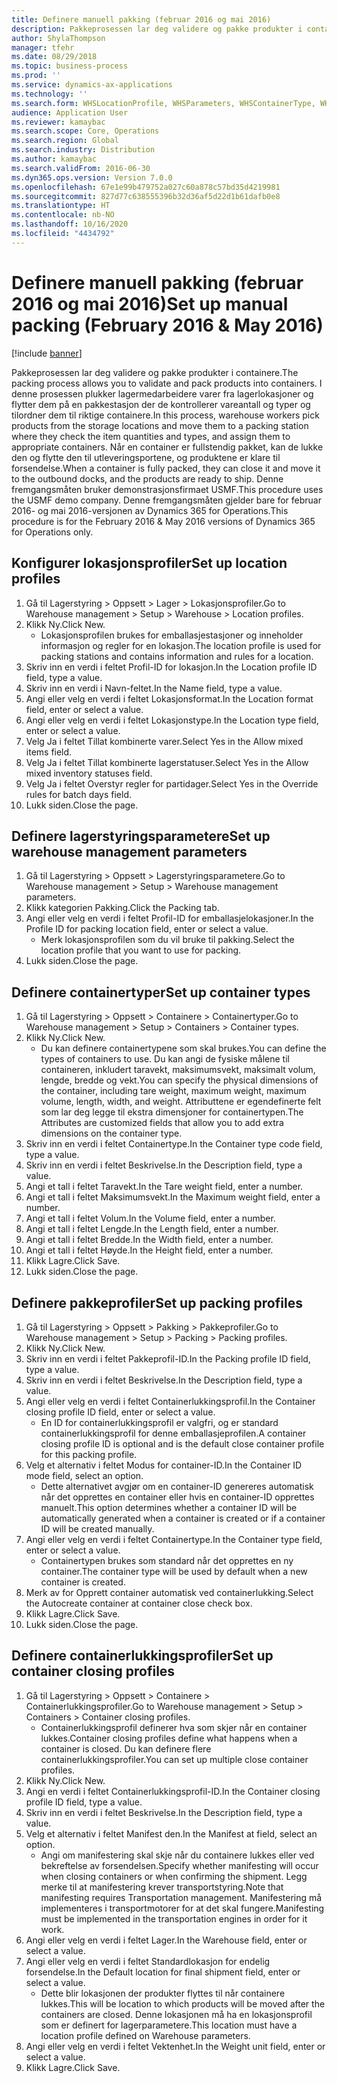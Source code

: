 ```yaml
---
title: Definere manuell pakking (februar 2016 og mai 2016)
description: Pakkeprosessen lar deg validere og pakke produkter i containere.
author: ShylaThompson
manager: tfehr
ms.date: 08/29/2018
ms.topic: business-process
ms.prod: ''
ms.service: dynamics-ax-applications
ms.technology: ''
ms.search.form: WHSLocationProfile, WHSParameters, WHSContainerType, WHSPackProfile, WHSCloseContainerProfile, InventLocationIdLookup, UnitOfMeasureLookup
audience: Application User
ms.reviewer: kamaybac
ms.search.scope: Core, Operations
ms.search.region: Global
ms.search.industry: Distribution
ms.author: kamaybac
ms.search.validFrom: 2016-06-30
ms.dyn365.ops.version: Version 7.0.0
ms.openlocfilehash: 67e1e99b479752a027c60a878c57bd35d4219981
ms.sourcegitcommit: 827d77c638555396b32d36af5d22d1b61dafb0e8
ms.translationtype: HT
ms.contentlocale: nb-NO
ms.lasthandoff: 10/16/2020
ms.locfileid: "4434792"
---
```

# <a name="set-up-manual-packing-february-2016--may-2016"></a><span data-ttu-id="60b9a-103">Definere manuell pakking (februar 2016 og mai 2016)</span><span class="sxs-lookup"><span data-stu-id="60b9a-103">Set up manual packing (February 2016 & May 2016)</span></span>

[!include [banner](../../includes/banner.md)]

<span data-ttu-id="60b9a-104">Pakkeprosessen lar deg validere og pakke produkter i containere.</span><span class="sxs-lookup"><span data-stu-id="60b9a-104">The packing process allows you to validate and pack products into containers.</span></span> <span data-ttu-id="60b9a-105">I denne prosessen plukker lagermedarbeidere varer fra lagerlokasjoner og flytter dem på en pakkestasjon der de kontrollerer vareantall og typer og tilordner dem til riktige containere.</span><span class="sxs-lookup"><span data-stu-id="60b9a-105">In this process, warehouse workers pick products from the storage locations and move them to a packing station where they check the item quantities and types, and assign them to appropriate containers.</span></span> <span data-ttu-id="60b9a-106">Når en container er fullstendig pakket, kan de lukke den og flytte den til utleveringsportene, og produktene er klare til forsendelse.</span><span class="sxs-lookup"><span data-stu-id="60b9a-106">When a container is fully packed, they can close it and move it to the outbound docks, and the products are ready to ship.</span></span> <span data-ttu-id="60b9a-107">Denne fremgangsmåten bruker demonstrasjonsfirmaet USMF.</span><span class="sxs-lookup"><span data-stu-id="60b9a-107">This procedure uses the USMF demo company.</span></span> <span data-ttu-id="60b9a-108">Denne fremgangsmåten gjelder bare for februar 2016- og mai 2016-versjonen av Dynamics 365 for Operations.</span><span class="sxs-lookup"><span data-stu-id="60b9a-108">This procedure is for the February 2016 & May 2016 versions of Dynamics 365 for Operations only.</span></span>


## <a name="set-up-location-profiles"></a><span data-ttu-id="60b9a-109">Konfigurer lokasjonsprofiler</span><span class="sxs-lookup"><span data-stu-id="60b9a-109">Set up location profiles</span></span>
1. <span data-ttu-id="60b9a-110">Gå til Lagerstyring > Oppsett > Lager > Lokasjonsprofiler.</span><span class="sxs-lookup"><span data-stu-id="60b9a-110">Go to Warehouse management > Setup > Warehouse > Location profiles.</span></span>
2. <span data-ttu-id="60b9a-111">Klikk Ny.</span><span class="sxs-lookup"><span data-stu-id="60b9a-111">Click New.</span></span>
    * <span data-ttu-id="60b9a-112">Lokasjonsprofilen brukes for emballasjestasjoner og inneholder informasjon og regler for en lokasjon.</span><span class="sxs-lookup"><span data-stu-id="60b9a-112">The location profile is used for packing stations and contains information and rules for a location.</span></span>  
3. <span data-ttu-id="60b9a-113">Skriv inn en verdi i feltet Profil-ID for lokasjon.</span><span class="sxs-lookup"><span data-stu-id="60b9a-113">In the Location profile ID field, type a value.</span></span>
4. <span data-ttu-id="60b9a-114">Skriv inn en verdi i Navn-feltet.</span><span class="sxs-lookup"><span data-stu-id="60b9a-114">In the Name field, type a value.</span></span>
5. <span data-ttu-id="60b9a-115">Angi eller velg en verdi i feltet Lokasjonsformat.</span><span class="sxs-lookup"><span data-stu-id="60b9a-115">In the Location format field, enter or select a value.</span></span>
6. <span data-ttu-id="60b9a-116">Angi eller velg en verdi i feltet Lokasjonstype.</span><span class="sxs-lookup"><span data-stu-id="60b9a-116">In the Location type field, enter or select a value.</span></span>
7. <span data-ttu-id="60b9a-117">Velg Ja i feltet Tillat kombinerte varer.</span><span class="sxs-lookup"><span data-stu-id="60b9a-117">Select Yes in the Allow mixed items field.</span></span>
8. <span data-ttu-id="60b9a-118">Velg Ja i feltet Tillat kombinerte lagerstatuser.</span><span class="sxs-lookup"><span data-stu-id="60b9a-118">Select Yes in the Allow mixed  inventory statuses field.</span></span>
9. <span data-ttu-id="60b9a-119">Velg Ja i feltet Overstyr regler for partidager.</span><span class="sxs-lookup"><span data-stu-id="60b9a-119">Select Yes in the Override rules for batch days field.</span></span>
10. <span data-ttu-id="60b9a-120">Lukk siden.</span><span class="sxs-lookup"><span data-stu-id="60b9a-120">Close the page.</span></span>

## <a name="set-up-warehouse-management-parameters"></a><span data-ttu-id="60b9a-121">Definere lagerstyringsparametere</span><span class="sxs-lookup"><span data-stu-id="60b9a-121">Set up warehouse management parameters</span></span> 
1. <span data-ttu-id="60b9a-122">Gå til Lagerstyring > Oppsett > Lagerstyringsparametere.</span><span class="sxs-lookup"><span data-stu-id="60b9a-122">Go to Warehouse management > Setup > Warehouse management parameters.</span></span>
2. <span data-ttu-id="60b9a-123">Klikk kategorien Pakking.</span><span class="sxs-lookup"><span data-stu-id="60b9a-123">Click the Packing tab.</span></span>
3. <span data-ttu-id="60b9a-124">Angi eller velg en verdi i feltet Profil-ID for emballasjelokasjoner.</span><span class="sxs-lookup"><span data-stu-id="60b9a-124">In the Profile ID for packing location field, enter or select a value.</span></span>
    * <span data-ttu-id="60b9a-125">Merk lokasjonsprofilen som du vil bruke til pakking.</span><span class="sxs-lookup"><span data-stu-id="60b9a-125">Select the location profile that you want to use for packing.</span></span>  
4. <span data-ttu-id="60b9a-126">Lukk siden.</span><span class="sxs-lookup"><span data-stu-id="60b9a-126">Close the page.</span></span>

## <a name="set-up-container-types"></a><span data-ttu-id="60b9a-127">Definere containertyper</span><span class="sxs-lookup"><span data-stu-id="60b9a-127">Set up container types</span></span>
1. <span data-ttu-id="60b9a-128">Gå til Lagerstyring > Oppsett > Containere > Containertyper.</span><span class="sxs-lookup"><span data-stu-id="60b9a-128">Go to Warehouse management > Setup > Containers > Container types.</span></span>
2. <span data-ttu-id="60b9a-129">Klikk Ny.</span><span class="sxs-lookup"><span data-stu-id="60b9a-129">Click New.</span></span>
    * <span data-ttu-id="60b9a-130">Du kan definere containertypene som skal brukes.</span><span class="sxs-lookup"><span data-stu-id="60b9a-130">You can define the types of containers to use.</span></span> <span data-ttu-id="60b9a-131">Du kan angi de fysiske målene til containeren, inkludert taravekt, maksimumsvekt, maksimalt volum, lengde, bredde og vekt.</span><span class="sxs-lookup"><span data-stu-id="60b9a-131">You can specify the physical dimensions of the container, including tare weight, maximum weight, maximum volume, length, width, and weight.</span></span>  <span data-ttu-id="60b9a-132">Attributtene er egendefinerte felt som lar deg legge til ekstra dimensjoner for containertypen.</span><span class="sxs-lookup"><span data-stu-id="60b9a-132">The Attributes are customized fields that allow you to add extra dimensions on the container type.</span></span>     
3. <span data-ttu-id="60b9a-133">Skriv inn en verdi i feltet Containertype.</span><span class="sxs-lookup"><span data-stu-id="60b9a-133">In the Container type code field, type a value.</span></span>
4. <span data-ttu-id="60b9a-134">Skriv inn en verdi i feltet Beskrivelse.</span><span class="sxs-lookup"><span data-stu-id="60b9a-134">In the Description field, type a value.</span></span>
5. <span data-ttu-id="60b9a-135">Angi et tall i feltet Taravekt.</span><span class="sxs-lookup"><span data-stu-id="60b9a-135">In the Tare weight field, enter a number.</span></span>
6. <span data-ttu-id="60b9a-136">Angi et tall i feltet Maksimumsvekt.</span><span class="sxs-lookup"><span data-stu-id="60b9a-136">In the Maximum weight field, enter a number.</span></span>
7. <span data-ttu-id="60b9a-137">Angi et tall i feltet Volum.</span><span class="sxs-lookup"><span data-stu-id="60b9a-137">In the Volume field, enter a number.</span></span>
8. <span data-ttu-id="60b9a-138">Angi et tall i feltet Lengde.</span><span class="sxs-lookup"><span data-stu-id="60b9a-138">In the Length field, enter a number.</span></span>
9. <span data-ttu-id="60b9a-139">Angi et tall i feltet Bredde.</span><span class="sxs-lookup"><span data-stu-id="60b9a-139">In the Width field, enter a number.</span></span>
10. <span data-ttu-id="60b9a-140">Angi et tall i feltet Høyde.</span><span class="sxs-lookup"><span data-stu-id="60b9a-140">In the Height field, enter a number.</span></span>
11. <span data-ttu-id="60b9a-141">Klikk Lagre.</span><span class="sxs-lookup"><span data-stu-id="60b9a-141">Click Save.</span></span>
12. <span data-ttu-id="60b9a-142">Lukk siden.</span><span class="sxs-lookup"><span data-stu-id="60b9a-142">Close the page.</span></span>

## <a name="set-up-packing-profiles"></a><span data-ttu-id="60b9a-143">Definere pakkeprofiler</span><span class="sxs-lookup"><span data-stu-id="60b9a-143">Set up packing profiles</span></span>
1. <span data-ttu-id="60b9a-144">Gå til Lagerstyring > Oppsett > Pakking > Pakkeprofiler.</span><span class="sxs-lookup"><span data-stu-id="60b9a-144">Go to Warehouse management > Setup > Packing > Packing profiles.</span></span>
2. <span data-ttu-id="60b9a-145">Klikk Ny.</span><span class="sxs-lookup"><span data-stu-id="60b9a-145">Click New.</span></span>
3. <span data-ttu-id="60b9a-146">Skriv inn en verdi i feltet Pakkeprofil-ID.</span><span class="sxs-lookup"><span data-stu-id="60b9a-146">In the Packing profile ID field, type a value.</span></span>
4. <span data-ttu-id="60b9a-147">Skriv inn en verdi i feltet Beskrivelse.</span><span class="sxs-lookup"><span data-stu-id="60b9a-147">In the Description field, type a value.</span></span>
5. <span data-ttu-id="60b9a-148">Angi eller velg en verdi i feltet Containerlukkingsprofil.</span><span class="sxs-lookup"><span data-stu-id="60b9a-148">In the Container closing profile ID field, enter or select a value.</span></span>
    * <span data-ttu-id="60b9a-149">En ID for containerlukkingsprofil er valgfri, og er standard containerlukkingsprofil for denne emballasjeprofilen.</span><span class="sxs-lookup"><span data-stu-id="60b9a-149">A container closing profile ID is optional and is the default close container profile for this packing profile.</span></span>  
6. <span data-ttu-id="60b9a-150">Velg et alternativ i feltet Modus for container-ID.</span><span class="sxs-lookup"><span data-stu-id="60b9a-150">In the Container ID mode field, select an option.</span></span>
    * <span data-ttu-id="60b9a-151">Dette alternativet avgjør om en container-ID genereres automatisk når det opprettes en container eller hvis en container-ID opprettes manuelt.</span><span class="sxs-lookup"><span data-stu-id="60b9a-151">This option determines whether a container ID will be automatically generated when a container is created or if a container ID will be created manually.</span></span>  
7. <span data-ttu-id="60b9a-152">Angi eller velg en verdi i feltet Containertype.</span><span class="sxs-lookup"><span data-stu-id="60b9a-152">In the Container type field, enter or select a value.</span></span>
    * <span data-ttu-id="60b9a-153">Containertypen brukes som standard når det opprettes en ny container.</span><span class="sxs-lookup"><span data-stu-id="60b9a-153">The container type will be used by default when a new container is created.</span></span>  
8. <span data-ttu-id="60b9a-154">Merk av for Opprett container automatisk ved containerlukking.</span><span class="sxs-lookup"><span data-stu-id="60b9a-154">Select the Autocreate container at container close check box.</span></span>
9. <span data-ttu-id="60b9a-155">Klikk Lagre.</span><span class="sxs-lookup"><span data-stu-id="60b9a-155">Click Save.</span></span>
10. <span data-ttu-id="60b9a-156">Lukk siden.</span><span class="sxs-lookup"><span data-stu-id="60b9a-156">Close the page.</span></span>

## <a name="set-up-container-closing-profiles"></a><span data-ttu-id="60b9a-157">Definere containerlukkingsprofiler</span><span class="sxs-lookup"><span data-stu-id="60b9a-157">Set up container closing profiles</span></span>
1. <span data-ttu-id="60b9a-158">Gå til Lagerstyring > Oppsett > Containere > Containerlukkingsprofiler.</span><span class="sxs-lookup"><span data-stu-id="60b9a-158">Go to Warehouse management > Setup > Containers > Container closing profiles.</span></span>
    * <span data-ttu-id="60b9a-159">Containerlukkingsprofil definerer hva som skjer når en container lukkes.</span><span class="sxs-lookup"><span data-stu-id="60b9a-159">Container closing profiles define what happens when a container is closed.</span></span> <span data-ttu-id="60b9a-160">Du kan definere flere containerlukkingsprofiler.</span><span class="sxs-lookup"><span data-stu-id="60b9a-160">You can set up multiple close container profiles.</span></span>       
2. <span data-ttu-id="60b9a-161">Klikk Ny.</span><span class="sxs-lookup"><span data-stu-id="60b9a-161">Click New.</span></span>
3. <span data-ttu-id="60b9a-162">Angi en verdi i feltet Containerlukkingsprofil-ID.</span><span class="sxs-lookup"><span data-stu-id="60b9a-162">In the Container closing profile ID field, type a value.</span></span>
4. <span data-ttu-id="60b9a-163">Skriv inn en verdi i feltet Beskrivelse.</span><span class="sxs-lookup"><span data-stu-id="60b9a-163">In the Description field, type a value.</span></span>
5. <span data-ttu-id="60b9a-164">Velg et alternativ i feltet Manifest den.</span><span class="sxs-lookup"><span data-stu-id="60b9a-164">In the Manifest at field, select an option.</span></span>
    * <span data-ttu-id="60b9a-165">Angi om manifestering skal skje når du containere lukkes eller ved bekreftelse av forsendelsen.</span><span class="sxs-lookup"><span data-stu-id="60b9a-165">Specify whether manifesting will occur when closing containers or when confirming the shipment.</span></span> <span data-ttu-id="60b9a-166">Legg merke til at manifestering krever transportstyring.</span><span class="sxs-lookup"><span data-stu-id="60b9a-166">Note that manifesting requires Transportation management.</span></span> <span data-ttu-id="60b9a-167">Manifestering må implementeres i transportmotorer for at det skal fungere.</span><span class="sxs-lookup"><span data-stu-id="60b9a-167">Manifesting must be implemented in the transportation engines in order for it work.</span></span>  
6. <span data-ttu-id="60b9a-168">Angi eller velg en verdi i feltet Lager.</span><span class="sxs-lookup"><span data-stu-id="60b9a-168">In the Warehouse field, enter or select a value.</span></span>
7. <span data-ttu-id="60b9a-169">Angi eller velg en verdi i feltet Standardlokasjon for endelig forsendelse.</span><span class="sxs-lookup"><span data-stu-id="60b9a-169">In the Default location for final shipment field, enter or select a value.</span></span>
    * <span data-ttu-id="60b9a-170">Dette blir lokasjonen der produkter flyttes til når containere lukkes.</span><span class="sxs-lookup"><span data-stu-id="60b9a-170">This will be location to which products will be moved after the containers are closed.</span></span> <span data-ttu-id="60b9a-171">Denne lokasjonen må ha en lokasjonsprofil som er definert for lagerparametere.</span><span class="sxs-lookup"><span data-stu-id="60b9a-171">This location must have a location profile defined on Warehouse parameters.</span></span>  
8. <span data-ttu-id="60b9a-172">Angi eller velg en verdi i feltet Vektenhet.</span><span class="sxs-lookup"><span data-stu-id="60b9a-172">In the Weight unit field, enter or select a value.</span></span>
9. <span data-ttu-id="60b9a-173">Klikk Lagre.</span><span class="sxs-lookup"><span data-stu-id="60b9a-173">Click Save.</span></span>

